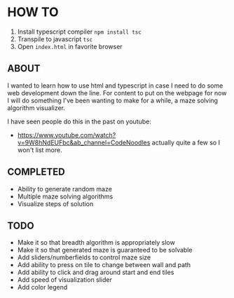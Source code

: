 # HOW TO

1. Install typescript compiler `npm install tsc`
2. Transpile to javascript `tsc`
3. Open `index.html` in favorite browser

## ABOUT

I wanted to learn how to use html and typescript in case I need to do some web development down the line.
For content to put on the webpage for now I will do something I've been wanting to make for a while, a maze solving algorithm visualizer.

I have seen people do this in the past on youtube:
- https://www.youtube.com/watch?v=9W8hNdEUFbc&ab_channel=CodeNoodles
actually quite a few so I won't list more.

## COMPLETED

- Ability to generate random maze
- Multiple maze solving algorithms
- Visualize steps of solution

## TODO

- Make it so that breadth algorithm is appropriately slow
- Make it so that generated maze is guaranteed to be solvable
- Add sliders/numberfields to control maze size
- Add ability to press on tile to change between wall and path
- Add ability to click and drag around start and end tiles
- Add speed of visualization slider
- Add color legend